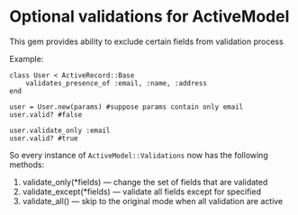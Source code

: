 # Optional validations for ActiveModel

This gem provides ability to exclude certain fields from validation process

Example:

```
class User < ActiveRecord::Base
    validates_presence_of :email, :name, :address
end
```

```
user = User.new(params) #suppose params contain only email
user.valid? #false

user.validate_only :email
user.valid? #true
```

So every instance of ```ActiveModel::Validations``` now has the following methods:

1. validate_only(*fields) — change the set of fields that are validated
2. validate_except(*fields) — validate all fields except for specified
3. validate_all() — skip to the original mode when all validation are active

